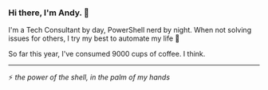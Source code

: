 ### Hi there, I'm Andy. 👋

I'm a Tech Consultant by day, PowerShell nerd by night. When not solving issues for others, I try my best to automate my life 🤖

So far this year, I've consumed 9000 cups of coffee. I think.
<!--
**dark-coffee/dark-coffee** is a ✨ _special_ ✨ repository because its `README.md` (this file) appears on your GitHub profile.

Here are some ideas to get you started:

- 🔭 I’m currently working on ...
- 🌱 I’m currently learning ...
- 👯 I’m looking to collaborate on ...
- 🤔 I’m looking for help with ...
- 💬 Ask me about ...
- 📫 How to reach me: ...
- 😄 Pronouns: ...
- ⚡ Fun fact: ...
-->
----
⚡ *the power of the shell, in the palm of my hands*